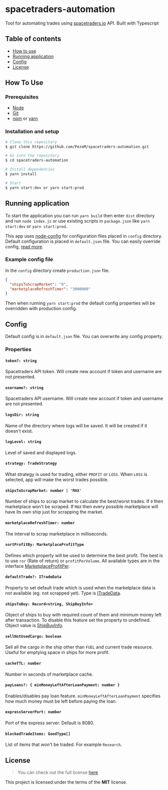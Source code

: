# spacetraders-automation

Tool for automating trades using [spacetraders.io](https://spacetraders.io/) API. 
Built with Typescript

## Table of contents
* [How to use](#how-to-use)
* [Running application](#running-application)
* [Config](#config)
* [License](#license)

## How To Use

### Prerequisites

- [Node](https://nodejs.org/en/)
- [Git](https://git-scm.com)
- [npm](https://www.npmjs.com/get-npm) or [yarn](https://classic.yarnpkg.com/en/docs/install)


### Installation and setup

```bash
# Clone this repository
$ git clone https://github.com/PezeM/spacetraders-automation.git

# Go into the repository
$ cd spacetraders-automation

# Install dependencies
$ yarn install

# Start
$ yarn start:dev or yarn start:prod
```

## Running application

To start the application you can run `yarn build` then enter `dist` directory and run `node index.js`
or use existing scripts in `package.json` like `yarn start:dev` or `yarn start:prod`. 

This app uses [node-config](https://github.com/lorenwest/node-config) for configuration files placed in `config` directory. 
Default configuration is placed in `default.json` file. 
You can easily override config, [read more](https://github.com/lorenwest/node-config/wiki/Configuration-Files). 

### Example config file

In the `config` directory create `production.json` file.

```json
{
  "shipsToScrapMarket": "0",
  "marketplaceRefreshTimer": "3000000"
}
```

Then when running `yarn start:prod` the default config properties will be overridden with production config.

## Config
Default config is in `default.json` file. You can overwrite any config property.

### Properties

#### `token?: string`

Spacetraders API token. Will create new account if token and username are not presented.

#### `username?: string`

Spacetraders API username. Will create new account if token and username are not presented.

#### `logsDir: string`

Name of the directory where logs will be saved. It will be created if it doesn't exist.

#### `logLevel: string`

Level of saved and displayed logs.

#### `strategy: TradeStrategy`

What strategy is used for trading, either `PROFIT` or `LOSS`. When `LOSS` is selected, app will make the worst trades possible.

#### `shipsToScrapMarket: number | 'MAX'`

Number of ships to scrap market to calculate the best/worst trades. If `0` then marketplace won't be scraped. 
If `MAX` then every possible marketplace will have its own ship just for scrapping the market. 

#### `marketplaceRefreshTimer: number`

The interval to scrap marketplace in milliseconds.

#### `sortProfitBy: MarketplaceProfitType`

Defines which property will be used to determine the best profit. The best is to use `ror` (Rate of return) or `profitPerVolume`. 
All available types are in the interface [MarketplaceProfitPer](https://github.com/PezeM/spacetraders-automation/blob/main/src/types/marketplace.interface.ts). 

#### `defaultTrade?: ITradeData`

Property to set default trade which is used when the marketplace data is not available (eg. not scrapped yet). Type is [ITradeData](https://github.com/PezeM/spacetraders-automation/blob/main/src/types/config.interface.ts).

#### `shipsToBuy: Record<string, ShipBuyInfo>`

Object of ships to buy with required count of them and minimum money left after transaction. To disable this feature set the property to undefined.
Object value is [ShipBuyInfo](https://github.com/PezeM/spacetraders-automation/blob/main/src/types/config.interface.ts).

#### `sellNotUsedCargo: boolean`

Sell all the cargo in the ship other than `FUEL` and current trade resource. Useful for emptying space in ships for more profit.

#### `cacheTTL: number`

Number in seconds of marketplace cache.

#### `payLoans?: { minMoneyLeftAfterLoanPayment: number }`

Enables/disables pay loan feature. `minMoneyLeftAfterLoanPayment` specifies how much money must be left before paying the loan.

#### `expressServerPort: number`

Port of the express server. Default is 8080.

#### `blockedTradeItems: GoodType[]`

List of items that won't be traded. For example `Research`. 

## License

>You can check out the full license [here](https://github.com/PezeM/spacetraders-automation/blob/main/LICENSE)

This project is licensed under the terms of the **MIT** license.